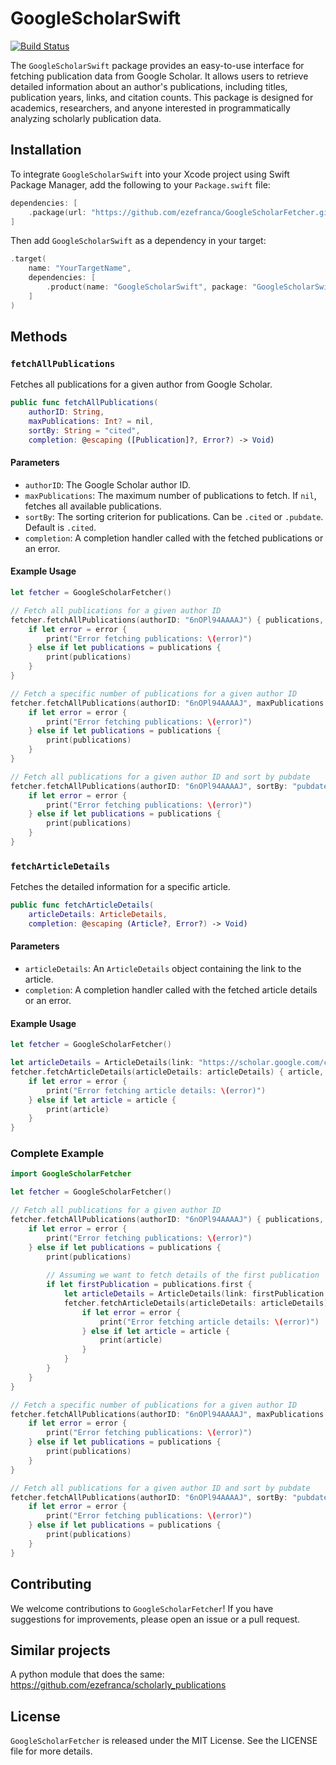 # GoogleScholarSwift 

[![Build Status](https://github.com/ezefranca/GoogleScholarFetcher/actions/workflows/workflow.yml/badge.svg)](https://github.com/ezefranca/GoogleScholarFetcher/actions/workflows/workflow.yml)

The `GoogleScholarSwift` package provides an easy-to-use interface for fetching publication data from Google Scholar. It allows users to retrieve detailed information about an author's publications, including titles, publication years, links, and citation counts. This package is designed for academics, researchers, and anyone interested in programmatically analyzing scholarly publication data.

## Installation

To integrate `GoogleScholarSwift` into your Xcode project using Swift Package Manager, add the following to your `Package.swift` file:

```swift
dependencies: [
    .package(url: "https://github.com/ezefranca/GoogleScholarFetcher.git", from: "1.0.0")
]
```

Then add `GoogleScholarSwift` as a dependency in your target:

```swift
.target(
    name: "YourTargetName",
    dependencies: [
        .product(name: "GoogleScholarSwift", package: "GoogleScholarSwift")
    ]
)
```

## Methods

### `fetchAllPublications`

Fetches all publications for a given author from Google Scholar.

```swift
public func fetchAllPublications(
    authorID: String,
    maxPublications: Int? = nil,
    sortBy: String = "cited",
    completion: @escaping ([Publication]?, Error?) -> Void)
```

#### Parameters

- `authorID`: The Google Scholar author ID.
- `maxPublications`: The maximum number of publications to fetch. If `nil`, fetches all available publications.
- `sortBy`: The sorting criterion for publications. Can be `.cited` or `.pubdate`. Default is `.cited`.
- `completion`: A completion handler called with the fetched publications or an error.

#### Example Usage

```swift
let fetcher = GoogleScholarFetcher()

// Fetch all publications for a given author ID
fetcher.fetchAllPublications(authorID: "6nOPl94AAAAJ") { publications, error in
    if let error = error {
        print("Error fetching publications: \(error)")
    } else if let publications = publications {
        print(publications)
    }
}

// Fetch a specific number of publications for a given author ID
fetcher.fetchAllPublications(authorID: "6nOPl94AAAAJ", maxPublications: 10) { publications, error in
    if let error = error {
        print("Error fetching publications: \(error)")
    } else if let publications = publications {
        print(publications)
    }
}

// Fetch all publications for a given author ID and sort by pubdate
fetcher.fetchAllPublications(authorID: "6nOPl94AAAAJ", sortBy: "pubdate") { publications, error in
    if let error = error {
        print("Error fetching publications: \(error)")
    } else if let publications = publications {
        print(publications)
    }
}
```

### `fetchArticleDetails`

Fetches the detailed information for a specific article.

```swift
public func fetchArticleDetails(
    articleDetails: ArticleDetails,
    completion: @escaping (Article?, Error?) -> Void)
```

#### Parameters

- `articleDetails`: An `ArticleDetails` object containing the link to the article.
- `completion`: A completion handler called with the fetched article details or an error.

#### Example Usage

```swift
let fetcher = GoogleScholarFetcher()

let articleDetails = ArticleDetails(link: "https://scholar.google.com/citations?view_op=view_citation&hl=en&user=6nOPl94AAAAJ&citation_for_view=6nOPl94AAAAJ:UebtZRa9Y70C")
fetcher.fetchArticleDetails(articleDetails: articleDetails) { article, error in
    if let error = error {
        print("Error fetching article details: \(error)")
    } else if let article = article {
        print(article)
    }
}
```

### Complete Example

```swift
import GoogleScholarFetcher

let fetcher = GoogleScholarFetcher()

// Fetch all publications for a given author ID
fetcher.fetchAllPublications(authorID: "6nOPl94AAAAJ") { publications, error in
    if let error = error {
        print("Error fetching publications: \(error)")
    } else if let publications = publications {
        print(publications)
        
        // Assuming we want to fetch details of the first publication
        if let firstPublication = publications.first {
            let articleDetails = ArticleDetails(link: firstPublication.link)
            fetcher.fetchArticleDetails(articleDetails: articleDetails) { article, error in
                if let error = error {
                    print("Error fetching article details: \(error)")
                } else if let article = article {
                    print(article)
                }
            }
        }
    }
}

// Fetch a specific number of publications for a given author ID
fetcher.fetchAllPublications(authorID: "6nOPl94AAAAJ", maxPublications: 10) { publications, error in
    if let error = error {
        print("Error fetching publications: \(error)")
    } else if let publications = publications {
        print(publications)
    }
}

// Fetch all publications for a given author ID and sort by pubdate
fetcher.fetchAllPublications(authorID: "6nOPl94AAAAJ", sortBy: "pubdate") { publications, error in
    if let error = error {
        print("Error fetching publications: \(error)")
    } else if let publications = publications {
        print(publications)
    }
}
```


## Contributing

We welcome contributions to `GoogleScholarFetcher`! If you have suggestions for improvements, please open an issue or a pull request.

## Similar projects

A python module that does the same: https://github.com/ezefranca/scholarly_publications

## License

`GoogleScholarFetcher` is released under the MIT License. See the LICENSE file for more details.

